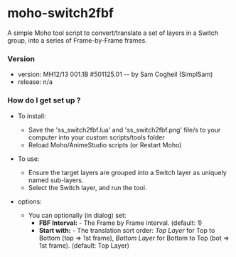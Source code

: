 # moho-switch2fbf
A simple Moho tool script to convert/translate a set of layers in a Switch group, into a series of Frame-by-Frame frames.

### Version ###

*	version: MH12/13 001.1B #501125.01      -- by Sam Cogheil (SimplSam)
*	release: n/a

### How do I get set up ? ###

* To install:
  
  - Save the 'ss_switch2fbf.lua' and 'ss_switch2fbf.png' file/s to your computer into your custom scripts/tools folder
  - Reload Moho/AnimeStudio scripts (or Restart Moho) 

* To use:

  - Ensure the target layers are grouped into a Switch layer as uniquely named sub-layers.
  - Select the Switch layer, and run the tool.
  
* options:  
  - You can optionally (in dialog) set:
    * **FBF Interval:** - The Frame by Frame interval. (default: 1)
    * **Start with:** - The translation sort order: _Top Layer_ for Top to Bottom (top => 1st frame), _Bottom Layer_ for Bottom to Top (bot => 1st frame). (default: Top Layer)
